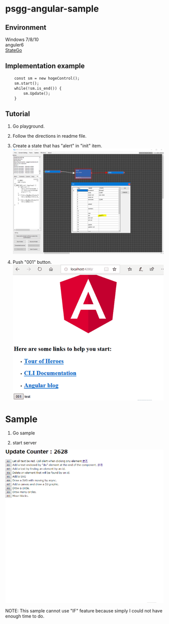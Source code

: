 # psgg-angular-sample

## Environment

Windows 7/8/10  
anguler6  
[StateGo](https://statego.programanic.com/index-e.html)

## Implementation example

```
    const sm = new hogeControl();
    sm.start();
    while(!sm.is_end()) {
        sm.Update();
    }
```

## Tutorial 

1. Go playground.  
  
2. Follow the directions in readme file.  
  
3. Create a state that has "alert" in "init" item. 
![](https://raw.githubusercontent.com/NNNIC/psgg-angular-sample/master/wiki/alert.PNG)  
  
4. Push "001" button.  
![](https://raw.githubusercontent.com/NNNIC/psgg-angular-sample/master/wiki/test01.gif)  


# Sample

1. Go sample  
  
2. start server  
  
![](https://raw.githubusercontent.com/NNNIC/psgg-angular-sample/master/wiki/sample.gif)
  
  

NOTE: This sample cannot use "IF" feature because simply I could not have enough time to do.
